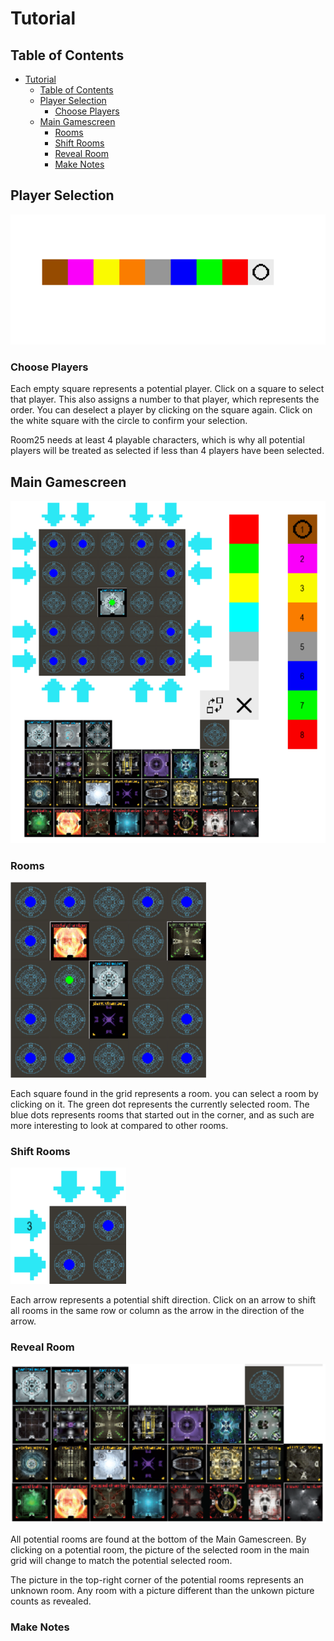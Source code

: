# Tutorial
## Table of Contents

- [Tutorial](#tutorial)
  - [Table of Contents](#table-of-contents)
  - [Player Selection](#player-selection)
    - [Choose Players](#choose-players)
  - [Main Gamescreen](#main-gamescreen)
    - [Rooms](#rooms)
    - [Shift Rooms](#shift-rooms)
    - [Reveal Room](#reveal-room)
    - [Make Notes](#make-notes)


## Player Selection
![Player Selection](Tutorial_Pictures/Player_Selection.png)

### Choose Players
Each empty square represents a potential player. Click on a square to select that player. This also assigns a number to that player, which represents the order. You can deselect a player by clicking on the square again. Click on the white square with the circle to confirm your selection.

Room25 needs at least 4 playable characters, which is why all potential players will be treated as selected if less than 4 players have been selected. 

## Main Gamescreen

![Main Gamescreen](Tutorial_Pictures/Main_Gamescreen.png)

### Rooms
![Rooms](Tutorial_Pictures/Rooms.png)

Each square found in the grid represents a room. you can select a room by clicking on it. The green dot represents the currently selected room. The blue dots represents rooms that started out in the corner, and as such are more interesting to look at compared to other rooms.

### Shift Rooms

![Shift Arrows](Tutorial_Pictures/Shift.png)

Each arrow represents a potential shift direction. Click on an arrow to shift all rooms in the same row or column as the arrow in the direction of the arrow. 


### Reveal Room

![Potential Rooms](Tutorial_Pictures/Rooms_Notes.png)

All potential rooms are found at the bottom of the Main Gamescreen. By clicking on a potential room, the picture of the selected room in the main grid will change to match the potential selected room.

The picture in the top-right corner of the potential rooms represents an unknown room. Any room with a picture different than the unkown picture counts as revealed.

### Make Notes

